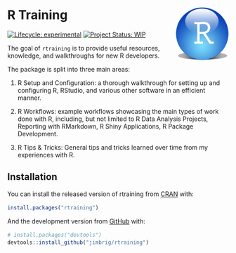 
# R Training <img src='man/figures/logo.png' align="right" height="120" style="background:none; background-color: transparent !important; border:none; box-shadow:none;" />

<!-- badges: start -->

[![Lifecycle:
experimental](https://img.shields.io/badge/lifecycle-experimental-orange.svg)](https://www.tidyverse.org/lifecycle/#experimental)
[![Project Status:
WIP](https://www.repostatus.org/badges/latest/wip.svg)](http://www.repostatus.org/#wip)
<!-- badges: end -->

The goal of `rtraining` is to provide useful resources, knowledge, and
walkthroughs for new R developers.

The package is split into three main areas:

1.  R Setup and Configuration: a thorough walkthrough for setting up and
    configuring R, RStudio, and various other software in an efficient
    manner.

2.  R Workflows: example workflows showcasing the main types of work
    done with R, including, but not limited to R Data Analysis Projects,
    Reporting with RMarkdown, R Shiny Applications, R Package
    Development.

3.  R Tips & Tricks: General tips and tricks learned over time from my
    experiences with R.

## Installation

You can install the released version of rtraining from
[CRAN](https://CRAN.R-project.org) with:

``` r
install.packages("rtraining")
```

And the development version from [GitHub](https://github.com/) with:

``` r
# install.packages("devtools")
devtools::install_github("jimbrig/rtraining")
```
